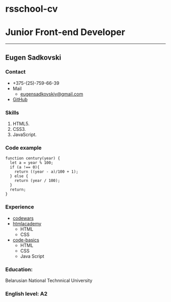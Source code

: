 # rsschool-cv

# Junior Front-end Developer
---
## Eugen Sadkovski

### Contact

* +375-(25)-759-66-39
* Mail
   * [eugensadkovskiy@gmail.com][1]
* [GitHub](https://github.com/Eugen1996)

### Skills

1. HTML5.
1. CSS3.
1. JavaScript.
### Code example
```
function century(year) {
  let a = year % 100;
  if (a !== 0){
    return ((year - a)/100 + 1);
  } else { 
    return (year / 100);  
  }
  return;
}     
```    
### Experience
* [codewars](https://www.codewars.com/users/Eugen1996)
* [htmlacademy](https://htmlacademy.ru/)
   + HTML 
   + CSS
* [code-basics](https://ru.code-basics.com/) 
   + HTML
   + CSS
   + Java Script

### Education:
Belarusian National Technnical University

### English level: A2
[1]: https://accounts.google.com/SignOutOptions?hl=ru&continue=https://mail.google.com/mail&service=mail
